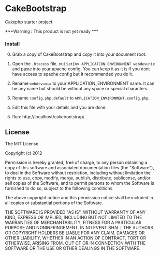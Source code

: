CakeBootstrap
=============

Cakephp starter project.

***Warning : This product is not yet ready ***

### Install

0. Grab a copy of CakeBootstrap and copy it into your document root.

1. Open the `.htacess` file, cut ```SetEnv APPLICATION_ENVIRONMENT webdevunix``` and paste into your apache config. You can keep it as it is if you dont have access to apache config but it recommended you do it.

2. Rename `webdevunix` to your APPLICATION_ENVIRONMENT name. It can be any name but should be without any space or special characters. 

3. Rename `config.php.default` to `APPLICATION_ENVIRONMENT.config.php`. 

4. Edit this file with your details and you are done.

5. Run: http://localhost/cakebootstrap/


## License

The MIT License

Copyright (c) 2012

Permission is hereby granted, free of charge, to any person obtaining a copy
of this software and associated documentation files (the "Software"), to deal
in the Software without restriction, including without limitation the rights
to use, copy, modify, merge, publish, distribute, sublicense, and/or sell
copies of the Software, and to permit persons to whom the Software is
furnished to do so, subject to the following conditions:

The above copyright notice and this permission notice shall be included in
all copies or substantial portions of the Software.

THE SOFTWARE IS PROVIDED "AS IS", WITHOUT WARRANTY OF ANY KIND, EXPRESS OR
IMPLIED, INCLUDING BUT NOT LIMITED TO THE WARRANTIES OF MERCHANTABILITY,
FITNESS FOR A PARTICULAR PURPOSE AND NONINFRINGEMENT. IN NO EVENT SHALL THE
AUTHORS OR COPYRIGHT HOLDERS BE LIABLE FOR ANY CLAIM, DAMAGES OR OTHER
LIABILITY, WHETHER IN AN ACTION OF CONTRACT, TORT OR OTHERWISE, ARISING FROM,
OUT OF OR IN CONNECTION WITH THE SOFTWARE OR THE USE OR OTHER DEALINGS IN
THE SOFTWARE.
